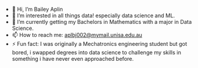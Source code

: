 - 👋 Hi, I’m Bailey Aplin
- 👀 I’m interested in all things data! especially data science and ML.
- 🌱 I’m currently getting my Bachelors in Mathematics with a major in Data Science.
- 📫 How to reach me: aplbj002@mymail.unisa.edu.au
- ⚡ Fun fact: I was originally a Mechatronics engineering student but got bored, i swapped degrees into data science to challenge my skills in something i have never even approached before.

<!---
aplbj0722/aplbj0722 is a ✨ special ✨ repository because its `README.md` (this file) appears on your GitHub profile.
You can click the Preview link to take a look at your changes.
--->
